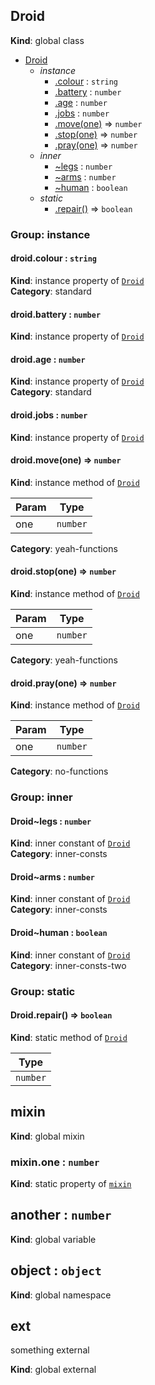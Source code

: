 <a name="Droid"></a>
## Droid
**Kind**: global class  

* [Droid](#Droid)
    * _instance_
        * [.colour](#Droid+colour) : `string`
        * [.battery](#Droid+battery) : `number`
        * [.age](#Droid+age) : `number`
        * [.jobs](#Droid+jobs) : `number`
        * [.move(one)](#Droid+move) ⇒ `number`
        * [.stop(one)](#Droid+stop) ⇒ `number`
        * [.pray(one)](#Droid+pray) ⇒ `number`
    * _inner_
        * [~legs](#Droid..legs) : `number`
        * [~arms](#Droid..arms) : `number`
        * [~human](#Droid..human) : `boolean`
    * _static_
        * [.repair()](#Droid.repair) ⇒ `boolean`


### Group: instance


<a name="Droid+colour"></a>
#### droid.colour : `string`
**Kind**: instance property of [`Droid`](#Droid)  
**Category**: standard


<a name="Droid+battery"></a>
#### droid.battery : `number`
**Kind**: instance property of [`Droid`](#Droid)


<a name="Droid+age"></a>
#### droid.age : `number`
**Kind**: instance property of [`Droid`](#Droid)  
**Category**: standard


<a name="Droid+jobs"></a>
#### droid.jobs : `number`
**Kind**: instance property of [`Droid`](#Droid)


<a name="Droid+move"></a>
#### droid.move(one) ⇒ `number`
**Kind**: instance method of [`Droid`](#Droid)  

| Param | Type     |
| ----- | -------- |
| one   | `number` |


**Category**: yeah-functions


<a name="Droid+stop"></a>
#### droid.stop(one) ⇒ `number`
**Kind**: instance method of [`Droid`](#Droid)  

| Param | Type     |
| ----- | -------- |
| one   | `number` |


**Category**: yeah-functions


<a name="Droid+pray"></a>
#### droid.pray(one) ⇒ `number`
**Kind**: instance method of [`Droid`](#Droid)  

| Param | Type     |
| ----- | -------- |
| one   | `number` |


**Category**: no-functions


### Group: inner


<a name="Droid..legs"></a>
#### Droid~legs : `number`
**Kind**: inner constant of [`Droid`](#Droid)  
**Category**: inner-consts


<a name="Droid..arms"></a>
#### Droid~arms : `number`
**Kind**: inner constant of [`Droid`](#Droid)  
**Category**: inner-consts


<a name="Droid..human"></a>
#### Droid~human : `boolean`
**Kind**: inner constant of [`Droid`](#Droid)  
**Category**: inner-consts-two


### Group: static


<a name="Droid.repair"></a>
#### Droid.repair() ⇒ `boolean`
**Kind**: static method of [`Droid`](#Droid)  

| Type     |
| -------- |
| `number` |


<a name="mixin"></a>
## mixin
**Kind**: global mixin


<a name="mixin.one"></a>
### mixin.one : `number`
**Kind**: static property of [`mixin`](#mixin)


<a name="another"></a>
## another : `number`
**Kind**: global variable


<a name="object"></a>
## object : `object`
**Kind**: global namespace


<a name="external_ext"></a>
## ext
something external

**Kind**: global external


